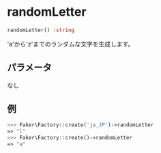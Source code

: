 # randomLetter
```php
randomLetter() :string
```
'a'から'z'までのランダムな文字を生成します。

## パラメータ
なし

## 例
```php
>>> Faker\Factory::create('ja_JP')->randomLetter
=> "l"
>>> Faker\Factory::create()->randomLetter
=> "a"
```